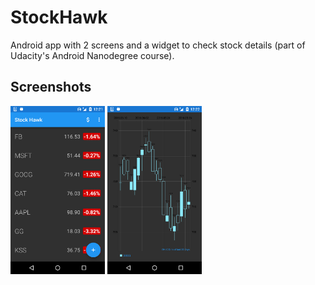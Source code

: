 # StockHawk
Android app with 2 screens and a widget to check stock details (part of Udacity's Android Nanodegree course).

## Screenshots
<img src="https://raw.githubusercontent.com/SudarAbisheck/app2-StockHawk/master/screenshots/home_screen.png" alt="Home Screen" width="30%"/> 
<img src="https://raw.githubusercontent.com/SudarAbisheck/app2-StockHawk/master/screenshots/graph_screen.png" alt="Candle Stick Graph" width="30%"/> 
